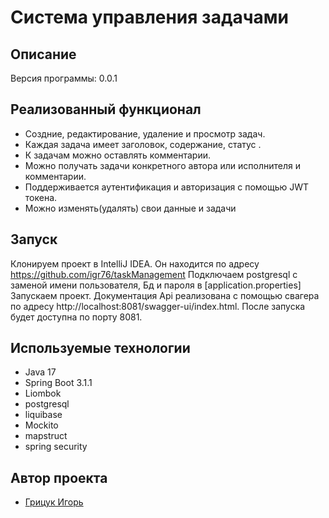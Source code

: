 <h1>Система управления задачами</h1>

## Описание
Версия программы: 0.0.1



## Реализованный функционал

- Создние, редактирование, удаление и просмотр задач.
- Каждая задача имеет заголовок, содержание, статус .
- К задачам можно оставлять комментарии.
- Можно получать задачи конкретного автора или исполнителя и комментарии.
- Поддерживается аутентификация и авторизация с помощью JWT токена.
- Можно изменять(удалять) свои данные и задачи

## Запуск


Клонируем проект в IntelliJ IDEA.
Он находится по адресу https://github.com/igr76/taskManagement
Подключаем postgresql с заменой имени пользователя, Бд и пароля в [application.properties]
Запускаем проект.
Документация Api реализована с помощью свагера по адресу http://localhost:8081/swagger-ui/index.html.
После запуска будет доступна по порту 8081.

## Используемые технологии

- Java 17
- Spring Boot 3.1.1
- Liombok
- postgresql
- liquibase
- Mockito
- mapstruct
- spring security



## Автор проекта

- <a  href="https://github.com/igr76">Грицук Игорь</a>


